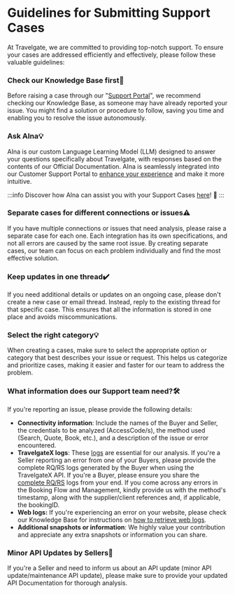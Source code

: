 ﻿---
sidebar_position: 1
---

# Guidelines for Submitting Support Cases

At Travelgate, we are committed to providing top-notch support. To ensure your cases are addressed efficiently and effectively, please follow these valuable guidelines:

### Check our Knowledge Base first🔎
Before raising a case through our "[Support Portal](/kb/tickets/travelgatex-tickets)", we recommend checking our Knowledge Base, as someone may have already reported your issue. You might find a solution or procedure to follow, saving you time and enabling you to resolve the issue autonomously.

### Ask AIna💡
AIna is our custom Language Learning Model (LLM) designed to answer your questions specifically about Travelgate, with responses based on the contents of our Official Documentation. AIna is seamlessly integrated into our Customer Support Portal to [enhance your experience](/kb/getting-started-with-travelgate/about-our-support/aina#experience-a-new-level-of-support) and make it more intuitive.

:::info
Discover how AIna can assist you with your Support Cases [here](/kb/tickets/travelgatex-tickets)! 🚀
:::

### Separate cases for different connections or issues⚠️
If you have multiple connections or issues that need analysis, please raise a separate case for each one. Each integration has its own specifications, and not all errors are caused by the same root issue. By creating separate cases, our team can focus on each problem individually and find the most effective solution.
### Keep updates in one thread✔️
If you need additional details or updates on an ongoing case, please don't create a new case or email thread. Instead, reply to the existing thread for that specific case. This ensures that all the information is stored in one place and avoids miscommunications.

### Select the right category💡
When creating a cases, make sure to select the appropriate option or category that best describes your issue or request. This helps us categorize and prioritize cases, making it easier and faster for our team to address the problem.

### What information does our Support team need?🛠️
If you're reporting an issue, please provide the following details:

- **Connectivity information**: Include the names of the Buyer and Seller, the credentials to be analyzed (AccessCode/s), the method used (Search, Quote, Book, etc.), and a description of the issue or error encountered.
- **TravelgateX logs**: These [logs](/kb/apps/monitoring-apps/logging/logging-retrieve-and-download-logs-at-tgx) are essential for our analysis. If you're a Seller reporting an error from one of your Buyers, please provide the complete RQ/RS logs generated by the Buyer when using the TravelgateX API. If you're a Buyer, please ensure you share the [complete RQ/RS](/kb/apps/monitoring-apps/logging/how-can-i-receive-seller-transactions-in-their-api-format) logs from your end. If you come across any errors in the Booking Flow and Management, kindly provide us with the method's timestamp, along with the supplier/client references and, if applicable, the bookingID.
- **Web logs:** If you're experiencing an error on your website, please check our Knowledge Base for instructions on [how to retrieve web logs](/kb/tickets/how-to-retrieve-web-logs-from-website#how-can-i-obtain-travelgatex-website-logs%EF%B8%8F).
- **Additional snapshots or information**: We highly value your contribution and appreciate any extra snapshots or information you can share.
### Minor API Updates by Sellers🚀
If you're a Seller and need to inform us about an API update (minor API update/maintenance API update), please make sure to provide your updated API Documentation for thorough analysis.